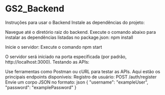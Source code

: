 # GS2_Backend
Instruções para usar o Backend
Instale as dependências do projeto:

Navegue até o diretório raiz do backend.
Execute o comando abaixo para instalar as dependências listadas no package.json:
npm install

Inicie o servidor:
Execute o comando
npm start

O servidor será iniciado na porta especificada (por padrão, http://localhost:3000).
Testando as APIs:

Use ferramentas como Postman ou cURL para testar as APIs. Aqui estão os principais endpoints disponíveis:
Registro de usuário:
POST /auth/register
Envie um corpo JSON no formato: json
{
  "username": "exampleUser",
  "password": "examplePassword"
}
